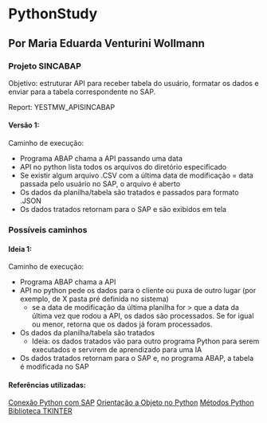 # PythonStudy
## Por Maria Eduarda Venturini Wollmann

### Projeto SINCABAP
Objetivo: estruturar API para receber tabela do usuário, formatar os dados e enviar para a tabela correspondente no SAP. 

Report: YESTMW_APISINCABAP 

#### Versão 1:
Caminho de execução: 
- Programa ABAP chama a API passando uma data 
- API no python lista todos os arquivos do diretório especificado
- Se existir algum arquivo .CSV com a última data de modificação = data passada pelo usuário no SAP, o arquivo é aberto
- Os dados da planilha/tabela são tratados e passados para formato .JSON
- Os dados tratados retornam para o SAP e são exibidos em tela

### Possíveis caminhos 
#### Ideia 1: 
Caminho de execução: 
- Programa ABAP chama a API 
- API no python pede os dados para o cliente ou puxa de outro lugar (por exemplo, de X pasta pré definida no sistema)
  - se a data de modificação da última planilha for > que a data da última vez que rodou a API, os dados são processados. Se for igual ou menor, retorna que os dados já foram processados.
- Os dados da planilha/tabela são tratados
  - Ideia: os dados tratados vão para outro programa Python para serem executados e servirem de aprendizado para uma IA
- Os dados tratados retornam para o SAP e, no programa ABAP, a tabela é modificada no SAP

#### Referências utilizadas:
[Conexão Python com SAP](https://community.sap.com/t5/technology-blogs-by-members/connecting-python-with-sap-step-by-step-guide/ba-p/13452893)
[Orientação a Objeto no Python](https://www.hashtagtreinamentos.com/programacao-orientada-a-objetos-python?gad_source=1&gclid=CjwKCAjwps-zBhAiEiwALwsVYcX4tg8IXy0z85kxl43HZMtxR__ijv1YA8eRGNjeHx9fiCNiuBm4_xoCCcEQAvD_BwE)
[Métodos Python](https://www.w3schools.com/python/python_file_handling.asp)
[Biblioteca TKINTER](https://docs.python.org/3/library/dialog.html)
